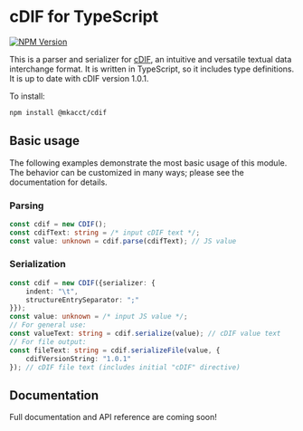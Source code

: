 # cDIF for TypeScript

[![NPM Version](https://img.shields.io/npm/v/%40mkacct%2Fcdif)](https://www.npmjs.com/package/@mkacct/cdif)

This is a parser and serializer for [cDIF](https://github.com/mkacct/cdif/blob/main/spec.md), an intuitive and versatile textual data interchange format. It is written in TypeScript, so it includes type definitions. It is up to date with cDIF version 1.0.1.

To install:

```sh
npm install @mkacct/cdif
```

## Basic usage

The following examples demonstrate the most basic usage of this module. The behavior can be customized in many ways; please see the documentation for details.

### Parsing

```typescript
const cdif = new CDIF();
const cdifText: string = /* input cDIF text */;
const value: unknown = cdif.parse(cdifText); // JS value
```

### Serialization

```typescript
const cdif = new CDIF({serializer: {
    indent: "\t",
    structureEntrySeparator: ";"
}});
const value: unknown = /* input JS value */;
// For general use:
const valueText: string = cdif.serialize(value); // cDIF value text
// For file output:
const fileText: string = cdif.serializeFile(value, {
    cdifVersionString: "1.0.1"
}); // cDIF file text (includes initial "cDIF" directive)
```

## Documentation

Full documentation and API reference are coming soon!
